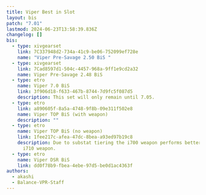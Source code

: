 ```yaml
---
title: Viper Best in Slot
layout: bis
patch: "7.01"
lastmod: 2024-06-23T13:58:39.836Z
changelog: []
bis:
  - type: xivgearset
    link: 7C337948d2-734a-41c9-be06-752099ef728e
    name: "Viper Pre-Savage 2.50 BiS "
  - type: xivgearset
    link: 7Cad8597d1-504c-4457-968a-9ff1e9cd2a32
    name: Viper Pre-Savage 2.48 BiS
  - type: etro
    name: Viper 7.0 BiS
    link: 3f906d18-f633-467b-8744-7d9fc5f087d5
    description: This set will only remain until 7.05.
  - type: etro
    link: a890605f-8a5a-4748-9f8b-09e311f502e8
    name: Viper TOP BiS (with weapon)
    description: ""
  - type: etro
    name: Viper TOP BiS (no weapon)
    link: 1fee217c-afea-47dc-8bea-a93ed97b19c8
    description: Due to substat tiering the i700 weapon performs better than the
      i710 weapon.
  - type: etro
    name: Viper DSR BiS
    link: dd0f78b9-fbea-4ebe-97d5-be0d1ac4363f
authors:
  - akashi
  - Balance-VPR-Staff
---
```

